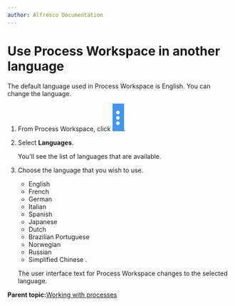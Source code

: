 ```yaml
---
author: Alfresco Documentation
---
```


# Use Process Workspace in another language

The default language used in Process Workspace is English. You can change the language.

1.  From Process Workspace, click ![](../images/PW-settings-icon.png).

2.  Select **Languages**.

    You'll see the list of languages that are available.

3.  Choose the language that you wish to use.

    -   English
    -   French
    -   German
    -   Italian
    -   Spanish
    -   Japanese
    -   Dutch
    -   Brazilian Portuguese
    -   Norwegian
    -   Russian
    -   Simplified Chinese
    .

    The user interface text for Process Workspace changes to the selected language.


**Parent topic:**[Working with processes](../concepts/pw-working-with-processes.md)

